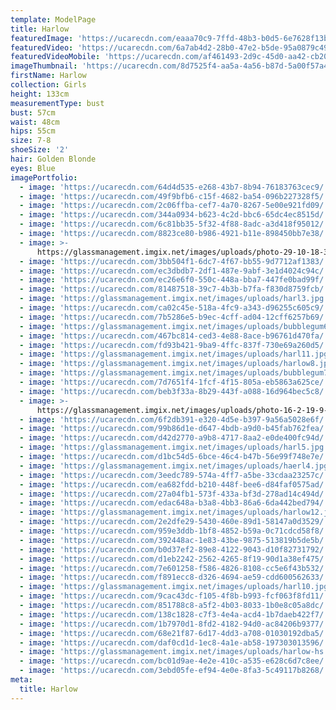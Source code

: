 ```yaml
---
template: ModelPage
title: Harlow
featuredImage: 'https://ucarecdn.com/eaaa70c9-7ffd-48b3-b0d5-6e7628f13b24/'
featuredVideo: 'https://ucarecdn.com/6a7ab4d2-28b0-47e2-b5de-95a0879c49e9/'
featuredVideoMobile: 'https://ucarecdn.com/af461493-2d9c-45d0-aa42-cb207ef91d85/'
imageThumbnail: 'https://ucarecdn.com/8d7525f4-aa5a-4a56-b87d-5a00f57a4218/'
firstName: Harlow
collection: Girls
height: 133cm
measurementType: bust
bust: 57cm
waist: 48cm
hips: 55cm
size: 7-8
shoeSize: '2'
hair: Golden Blonde
eyes: Blue
imagePortfolio:
  - image: 'https://ucarecdn.com/64d4d535-e268-43b7-8b94-76183763cec9/'
  - image: 'https://ucarecdn.com/49f9bfb6-c15f-4682-ba54-096b227328f5/'
  - image: 'https://ucarecdn.com/2c06ffba-cef7-4a70-8267-5e00e921fd09/'
  - image: 'https://ucarecdn.com/344a0934-b623-4c2d-bbc6-65dc4ec8515d/'
  - image: 'https://ucarecdn.com/6c81bb35-5f32-4f88-8adc-a3d418f95012/'
  - image: 'https://ucarecdn.com/8823ce80-b986-4921-b11e-898450bb7e38/'
  - image: >-
      https://glassmanagement.imgix.net/images/uploads/photo-29-10-18-3-47-17-am-1-.jpg
  - image: 'https://ucarecdn.com/3bb504f1-6dc7-4f67-bb55-9d7712af1383/'
  - image: 'https://ucarecdn.com/ec3dbdb7-2df1-487e-9abf-3e1d4024c94c/'
  - image: 'https://ucarecdn.com/ec26e6f0-550c-448a-bba7-447fe0bad99f/'
  - image: 'https://ucarecdn.com/81487518-39c7-4b3b-b7fa-f830d8759fcb/'
  - image: 'https://glassmanagement.imgix.net/images/uploads/harl3.jpg'
  - image: 'https://ucarecdn.com/ca02c45e-518a-4fc9-a343-d96255c605c9/'
  - image: 'https://ucarecdn.com/7b5286e5-b9ec-4cff-ad04-12cff6257b69/'
  - image: 'https://glassmanagement.imgix.net/images/uploads/bubblegum6-.jpg'
  - image: 'https://ucarecdn.com/467bc814-ced3-4e88-8ace-b96761d470fa/'
  - image: 'https://ucarecdn.com/fd93b421-9ba9-4ffc-837f-730e69a260d5/'
  - image: 'https://glassmanagement.imgix.net/images/uploads/harl11.jpg'
  - image: 'https://glassmanagement.imgix.net/images/uploads/harlow8.jpg'
  - image: 'https://glassmanagement.imgix.net/images/uploads/bubblegum7.jpg'
  - image: 'https://ucarecdn.com/7d7651f4-1fcf-4f15-805a-eb5863a625ce/'
  - image: 'https://ucarecdn.com/beb3f33a-8b29-443f-a088-16d964bec5c8/'
  - image: >-
      https://glassmanagement.imgix.net/images/uploads/photo-16-2-19-9-07-29-pm.jpg
  - image: 'https://ucarecdn.com/6f2db391-e320-4d5e-b397-9a56a5028e6f/'
  - image: 'https://ucarecdn.com/99b86d1e-d647-4bdb-a9d0-b45fab762fea/'
  - image: 'https://ucarecdn.com/d42d2770-a9b8-4717-8aa2-e0de400fc94d/'
  - image: 'https://glassmanagement.imgix.net/images/uploads/harl5.jpg'
  - image: 'https://ucarecdn.com/d1bc54d5-6bce-46c4-b47b-56e99f748e7e/'
  - image: 'https://glassmanagement.imgix.net/images/uploads/haerl4.jpg'
  - image: 'https://ucarecdn.com/3eedc789-574a-4ff7-a5be-33cdaa23257c/'
  - image: 'https://ucarecdn.com/ea682fdd-b210-448f-bee6-d84faf0575ad/'
  - image: 'https://ucarecdn.com/27a04fb1-573f-433a-bf3d-278ad14c494d/'
  - image: 'https://ucarecdn.com/edac648a-b3a8-4bb3-86a6-6da442bed794/'
  - image: 'https://glassmanagement.imgix.net/images/uploads/harlow12.jpg'
  - image: 'https://ucarecdn.com/2e2dfe29-5430-460e-89d1-58147a0d3529/'
  - image: 'https://ucarecdn.com/959e3ddb-1bf8-4852-b59a-0c71cdcd58f8/'
  - image: 'https://ucarecdn.com/392448ac-1e83-43be-9875-513819b5de5b/'
  - image: 'https://ucarecdn.com/b0d37ef2-89e8-4122-9043-d10f82731792/'
  - image: 'https://ucarecdn.com/d1eb2242-2562-4265-8f19-90d1a38ef475/'
  - image: 'https://ucarecdn.com/7e601258-f586-4826-8108-cc5e6f43b532/'
  - image: 'https://ucarecdn.com/f891ecc8-d326-4694-ae59-cdd600562633/'
  - image: 'https://glassmanagement.imgix.net/images/uploads/harl10.jpg'
  - image: 'https://ucarecdn.com/9cac43dc-f105-4f8b-b993-fcf063f8fd11/'
  - image: 'https://ucarecdn.com/851788c8-a5f2-4b03-8033-1b0e8c05a8dc/'
  - image: 'https://ucarecdn.com/138c1828-c7f3-4e4a-acd4-1b7daeb422f7/'
  - image: 'https://ucarecdn.com/1b7970d1-8fd2-4182-94d0-ac84206b9377/'
  - image: 'https://ucarecdn.com/68e21f87-6d17-4dd3-a708-01030192dba5/'
  - image: 'https://ucarecdn.com/daf0cd1d-1ec8-4a1e-ab58-197303013596/'
  - image: 'https://glassmanagement.imgix.net/images/uploads/harlow-hs.jpg'
  - image: 'https://ucarecdn.com/bc01d9ae-4e2e-410c-a535-e628c6d7c8ee/'
  - image: 'https://ucarecdn.com/3ebd05fe-ef94-4e0e-8fa3-5c49117b8268/'
meta:
  title: Harlow
---
```


